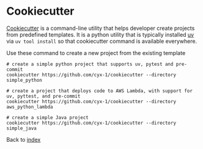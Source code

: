 # Cookiecutter

[Cookiecutter](https://github.com/cookiecutter/cookiecutter) is a command-line utility that helps developer create projects from predefined templates. 
It is a python utility that is typically installed [uv](uv.md) via ```uv tool install``` so that cookiecutter command is available everywhere. 

Use these command to create a new project from the existing template

```
# create a simple python project that supports uv, pytest and pre-commit
cookiecutter https://github.com/cyx-1/cookiecutter --directory simple_python

# create a project that deploys code to AWS Lambda, with support for uv, pyttest, and pre-commit
cookiecutter https://github.com/cyx-1/cookiecutter --directory aws_python_lambda

# create a simple Java project
cookiecutter https://github.com/cyx-1/cookiecutter --directory simple_java

```

Back to [index](index.md)